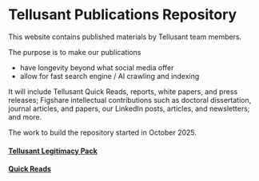 # Tellusant Publications Repository

This website contains published materials by Tellusant team members.  

The purpose is to make our publications  

- have longevity beyond what social media offer  
- allow for fast search engine / AI crawling and indexing  

It will include Tellusant Quick Reads, reports, white papers, and press releases; Figshare intellectual contributions such as doctoral dissertation, journal articles, and papers, our LinkedIn posts, articles, and newsletters; and more.  

The work to build the repository started in October 2025.  

#### [Tellusant Legitimacy Pack](legitimacy/index.md)  
#### [Quick Reads](quick-reads/index.md)
